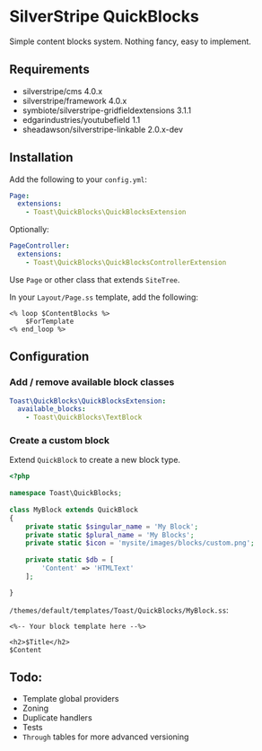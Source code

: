 # SilverStripe QuickBlocks 

Simple content blocks system. Nothing fancy, easy to implement.

## Requirements

* silverstripe/cms 4.0.x
* silverstripe/framework 4.0.x
* symbiote/silverstripe-gridfieldextensions 3.1.1
* edgarindustries/youtubefield 1.1
* sheadawson/silverstripe-linkable 2.0.x-dev

## Installation

Add the following to your `config.yml`:

```yaml
Page:
  extensions:
    - Toast\QuickBlocks\QuickBlocksExtension
```

Optionally:

```yaml
PageController:
  extensions:
    - Toast\QuickBlocks\QuickBlocksControllerExtension
```

Use `Page` or other class that extends `SiteTree`.

In your `Layout/Page.ss` template, add the following:

```silverstripe
<% loop $ContentBlocks %>
    $ForTemplate
<% end_loop %>
```

## Configuration

### Add / remove available block classes

```yaml
Toast\QuickBlocks\QuickBlocksExtension:
  available_blocks:
    - Toast\QuickBlocks\TextBlock
```

### Create a custom block

Extend `QuickBlock` to create a new block type.

```php
<?php
 
namespace Toast\QuickBlocks;
 
class MyBlock extends QuickBlock
{
    private static $singular_name = 'My Block';
    private static $plural_name = 'My Blocks';
    private static $icon = 'mysite/images/blocks/custom.png';
    
    private static $db = [
        'Content' => 'HTMLText'
    ];

}
```

`/themes/default/templates/Toast/QuickBlocks/MyBlock.ss`:

```silverstripe
<%-- Your block template here --%>

<h2>$Title</h2>
$Content
```

## Todo:

* Template global providers
* Zoning
* Duplicate handlers
* Tests
* `Through` tables for more advanced versioning
